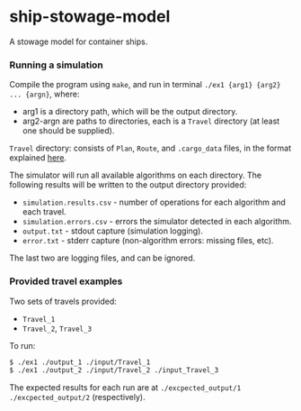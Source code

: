 # ship-stowage-model

A stowage model for container ships.

### Running a simulation

Compile the program using `make`, and run in terminal `./ex1 {arg1} {arg2} ... {argn}`, where:
* arg1 is a directory path, which will be the output directory.
* arg2-argn are paths to directories, each is a `Travel` directory (at least one should be supplied).

`Travel` directory: consists of `Plan`, `Route`, and `.cargo_data` files, in the format explained [here](https://docs.google.com/document/d/10dw03hb-mj6zL8O08K5YSm4KYTeIv7eTmckcezrzH_E/edit).

The simulator will run all available algorithms on each directory. The following results will be written to the output directory provided:
* `simulation.results.csv` - number of operations for each algorithm and each travel.  
* `simulation.errors.csv` - errors the simulator detected in each algorithm.
* `output.txt` - stdout capture (simulation logging).
* `error.txt` - stderr capture (non-algorithm errors: missing files, etc).

The last two are logging files, and can be ignored.

### Provided travel examples

Two sets of travels provided: 
* `Travel_1` 
* `Travel_2`, `Travel_3`

To run:
```sh
$ ./ex1 ./output_1 ./input/Travel_1
$ ./ex1 ./output_2 ./input/Travel_2 ./input_Travel_3
```

The expected results for each run are at `./excpected_output/1` `./excpected_output/2` (respectively).
